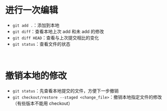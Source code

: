 # 进行一次编辑
- `git add .`：添加到本地
- `git diff`：查看本地上次 add 和未 add 的修改
- `git diff HEAD`：查看与上次提交相比的变化
- `git status`：查看文件的状态

<br/>  

# 撤销本地的修改
- `git status`：先查看本地提交的文件，方便下一步撤销
- `git checkout/restore --staged <change_file>`：撤销本地指定文件的修改（有些版本不能用 checkout）
